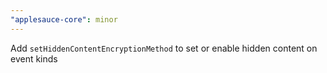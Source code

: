 ```yaml
---
"applesauce-core": minor
---
```


Add `setHiddenContentEncryptionMethod` to set or enable hidden content on event kinds
